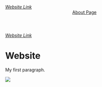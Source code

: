 <!DOCTYPE html>
<html>
<head>
	<a color="black" href="https://danish0311.github.io/Website/"><em>Website Link</em></a>
	<header><a href="https://github.com/Danish0311/Website/blob/gh-pages/about.html">About Page</a></header>
</head>
<body>
<a class="black" href="https://danish0311.github.io/Website/"><em>Website Link</em></a>
<h1 class="blue">Website</h1>
<p>My first paragraph.</p>
<img src="https://encrypted-tbn0.gstatic.com/images?q=tbn:ANd9GcTQbc2K8jkkV9cp5902PZVYlP1bWZhJKqsgz3cL5UJ1Qso-53yx"></image>
</body>
</html>